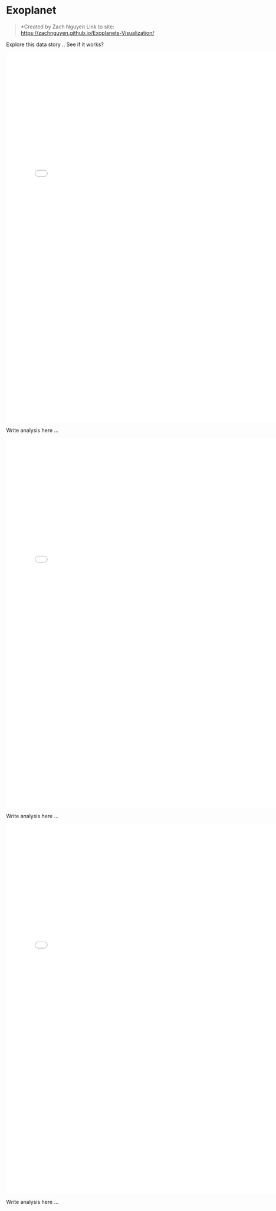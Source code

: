 # Exoplanet
> *Created by Zach Nguyen
Link to site: https://zachnguyen.github.io/Exoplanets-Visualization/

Explore this data story ..
See if it works?

<iframe src="/images/Star_Coordinate_Viz.html" sandbox="allow-same-origin allow-scripts" width="150%" height="1000" scrolling="no" seamless="seamless" frameborder="0"> </iframe>

Write analysis here ...

<iframe src="/images/Star_Coordinate_Viz_Norm.html" sandbox="allow-same-origin allow-scripts" width="150%" height="1000" scrolling="no" seamless="seamless" frameborder="0"> </iframe>

Write analysis here ...

<iframe src="/images/Pair-wise_exoplanet_characteristic.html" sandbox="allow-same-origin allow-scripts" width="150%" height="1000" scrolling="no" seamless="seamless" frameborder="0"> </iframe>

Write analysis here ...
